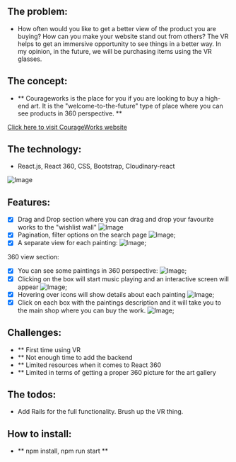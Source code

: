## The problem:
- How often would you like to get a better view of the product you are buying? How can you make your website stand out from others? The VR helps to get an immersive opportunity to see things in a better way. In my opinion, in the future, we will be purchasing items using the VR glasses.

## The concept:
- ** Courageworks is the place for you if you are looking to buy a high-end art. It is the "welcome-to-the-future" type of place where you can see products in 360 perspective. **

[Click here to visit CourageWorks website](https://pkijowska.github.io/courageworks/#/about)

## The technology:

- React.js, React 360, CSS, Bootstrap, Cloudinary-react

![Image](https://res.cloudinary.com/deppqxba7/image/upload/v1568336930/couragework_mainpage_n4uuov.png)

## Features:
- [x] Drag and Drop section where you can drag and drop your favourite works to the "wishlist wall"
![Image](https://res.cloudinary.com/deppqxba7/image/upload/v1569281048/Screen_Shot_2019-09-24_at_09.23.16_ot2ti2.png)
- [x] Pagination, filter options on the search page
![Image](https://res.cloudinary.com/deppqxba7/image/upload/v1569281188/Screen_Shot_2019-09-24_at_09.26.14_i3pwk7.png);
- [x] A separate view for each painting:
![Image](https://res.cloudinary.com/deppqxba7/image/upload/v1569281285/Screen_Shot_2019-09-24_at_09.27.46_ibo1lq.png);

360 view section:
- [x] You can see some paintings in 360 perspective:
![Image](https://res.cloudinary.com/deppqxba7/image/upload/v1569281285/Screen_Shot_2019-09-24_at_09.27.46_ibo1lq.png);
- [x] Clicking on the box will start music playing and an interactive screen will appear
![Image](https://res.cloudinary.com/deppqxba7/image/upload/v1569281627/Screen_Shot_2019-09-24_at_09.32.11_r5bcon.png);
- [x] Hovering over icons will show details about each painting
![Image](https://res.cloudinary.com/deppqxba7/image/upload/v1569281628/Screen_Shot_2019-09-24_at_09.32.33_sp1qvz.png);
- [x] Click on each box with the paintings description and it will take you to the main shop where you can
buy the work.
![Image](https://res.cloudinary.com/deppqxba7/image/upload/v1569281625/Screen_Shot_2019-09-24_at_09.33.19_l5vys1.png);

## Challenges:

- ** First time using VR
- ** Not enough time to add the backend  
- ** Limited resources when it comes to React 360
- ** Limited in terms of getting a proper 360 picture for the art gallery

## The todos:

- Add Rails for the full functionality. Brush up the VR thing.

## How to install:

- ** npm install, npm run start **
